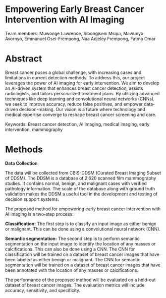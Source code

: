 # Empowering Early Breast Cancer Intervention with AI Imaging
Team members: Muwonge Lawrence, Sibongiseni Msipa, Mawunyo Avornyo, Emmanuel Osei-Frempong, Naa Adjeley Frempong, Fatma Omar
# Abstract 
Breast cancer poses a global challenge, with increasing cases and limitations in current detection methods. To address this, our project leverages the power of AI imaging for early intervention. We aim to develop an AI-driven system that enhances breast cancer detection, assists radiologists, and tailors personalized treatment plans. By utilizing advanced techniques like deep learning and convolutional neural networks (CNNs), we seek to improve accuracy, reduce false positives, and empower data-driven decision-making. Our vision is a future where technology and medical expertise converge to reshape breast cancer screening and care.

Keywords: Breast cancer detection, AI imaging, medical imaging, early intervention, mammography
# Methods 
**Data Collection**

The data will be collected from CBIS-DDSM (Curated Breast Imaging Subset of DDSM). The DDSM is a database of 2,620 scanned film mammography studies. It contains normal, benign, and malignant cases with verified pathology information. The scale of the database along with ground truth validation makes the DDSM a useful tool in the development and testing of decision support systems.

The proposed method for empowering early breast cancer intervention with AI imaging is a two-step process:

**Classification:** The first step is to classify an input image as either benign or malignant. This can be done using a convolutional neural network (CNN).

**Semantic segmentation:** The second step is to perform semantic segmentation on the input image to identify the location of any masses or calcifications. This can also be done using a CNN.
The CNN for classification will be trained on a dataset of breast cancer images that have been labeled as either benign or malignant. The CNN for semantic segmentation will be trained on a dataset of breast cancer images that have been annotated with the location of any masses or calcifications.

The performance of the proposed method will be evaluated on a held-out dataset of breast cancer images. The evaluation metrics will include accuracy, sensitivity, and specificity.
